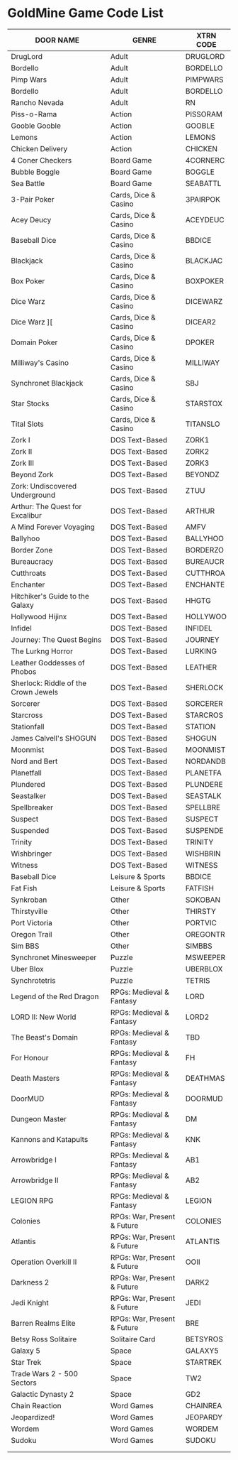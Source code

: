 # GoldMine Game Code List


| DOOR NAME                             | GENRE                       | XTRN CODE| 
|---------------------------------------|-----------------------------|----------|
| DrugLord                              | Adult                       | DRUGLORD |
| Bordello                              | Adult                       | BORDELLO |
| Pimp Wars                             | Adult                       | PIMPWARS |
| Bordello                              | Adult                       | BORDELLO |
| Rancho Nevada                         | Adult                       | RN       |
| Piss-o-Rama                           | Action                      | PISSORAM |
| Gooble Gooble                         | Action                      | GOOBLE   |
| Lemons                                | Action                      | LEMONS   |
| Chicken Delivery                      | Action                      | CHICKEN  |
| 4 Coner Checkers                      | Board Game                  | 4CORNERC |
| Bubble Boggle                         | Board Game                  | BOGGLE   |
| Sea Battle                            | Board Game                  | SEABATTL |
| 3-Pair Poker                          | Cards, Dice & Casino        | 3PAIRPOK |
| Acey Deucy                            | Cards, Dice & Casino        | ACEYDEUC |
| Baseball Dice                         | Cards, Dice & Casino        | BBDICE   |
| Blackjack                             | Cards, Dice & Casino        | BLACKJAC | 
| Box Poker                             | Cards, Dice & Casino        | BOXPOKER |
| Dice Warz                             | Cards, Dice & Casino        | DICEWARZ |
| Dice Warz \]\[                        | Cards, Dice & Casino        | DICEAR2  |
| Domain Poker                          | Cards, Dice & Casino        | DPOKER   |
| Milliway's Casino                     | Cards, Dice & Casino        | MILLIWAY |
| Synchronet Blackjack                  | Cards, Dice & Casino        | SBJ      |
| Star Stocks                           | Cards, Dice & Casino        | STARSTOX |
| Tital Slots                           | Cards, Dice & Casino        | TITANSLO |
| Zork I                                | DOS Text-Based              | ZORK1    |
| Zork II                               | DOS Text-Based              | ZORK2    |
| Zork III                              | DOS Text-Based              | ZORK3    |
| Beyond Zork                           | DOS Text-Based              | BEYONDZ  |
| Zork: Undiscovered Underground        | DOS Text-Based              | ZTUU     |
| Arthur: The Quest for Excalibur       | DOS Text-Based              | ARTHUR   |
| A Mind Forever Voyaging               | DOS Text-Based              | AMFV     |
| Ballyhoo                              | DOS Text-Based              | BALLYHOO |
| Border Zone                           | DOS Text-Based              | BORDERZO |
| Bureaucracy                           | DOS Text-Based              | BUREAUCR |
| Cutthroats                            | DOS Text-Based              | CUTTHROA |
| Enchanter                             | DOS Text-Based              | ENCHANTE |
| Hitchiker's Guide to the Galaxy       | DOS Text-Based              | HHGTG    |
| Hollywood Hijinx                      | DOS Text-Based              | HOLLYWOO |
| Infidel                               | DOS Text-Based              | INFIDEL  |
| Journey: The Quest Begins             | DOS Text-Based              | JOURNEY  |
| The Lurkng Horror                     | DOS Text-Based              | LURKING  |
| Leather Goddesses of Phobos           | DOS Text-Based              | LEATHER  |
| Sherlock: Riddle of the Crown Jewels  | DOS Text-Based              | SHERLOCK |
| Sorcerer                              | DOS Text-Based              | SORCERER |
| Starcross                             | DOS Text-Based              | STARCROS |
| Stationfall                           | DOS Text-Based              | STATION  |
| James Calvell's SHOGUN                | DOS Text-Based              | SHOGUN   |
| Moonmist                              | DOS Text-Based              | MOONMIST |
| Nord and Bert                         | DOS Text-Based              | NORDANDB |
| Planetfall                            | DOS Text-Based              | PLANETFA |
| Plundered                             | DOS Text-Based              | PLUNDERE |
| Seastalker                            | DOS Text-Based              | SEASTALK |
| Spellbreaker                          | DOS Text-Based              | SPELLBRE |
| Suspect                               | DOS Text-Based              | SUSPECT  |
| Suspended                             | DOS Text-Based              | SUSPENDE |
| Trinity                               | DOS Text-Based              | TRINITY  |
| Wishbringer                           | DOS Text-Based              | WISHBRIN |
| Witness                               | DOS Text-Based              | WITNESS  |
| Baseball Dice                         | Leisure & Sports            | BBDICE   |
| Fat Fish                              | Leisure & Sports            | FATFISH  |
| Synkroban                             | Other                       | SOKOBAN  |
| Thirstyville                          | Other                       | THIRSTY  |
| Port Victoria                         | Other                       | PORTVIC  |
| Oregon Trail                          | Other                       | OREGONTR |
| Sim BBS                               | Other                       | SIMBBS   |
| Synchronet Minesweeper                | Puzzle                      | MSWEEPER |
| Uber Blox                             | Puzzle                      | UBERBLOX |
| Synchrotetris                         | Puzzle                      | TETRIS   |
| Legend of the Red Dragon              | RPGs: Medieval & Fantasy    | LORD     |
| LORD II: New World                    | RPGs: Medieval & Fantasy    | LORD2    |
| The Beast's Domain                    | RPGs: Medieval & Fantasy    | TBD      |
| For Honour                            | RPGs: Medieval & Fantasy    | FH       |
| Death Masters                         | RPGs: Medieval & Fantasy    | DEATHMAS |
| DoorMUD                               | RPGs: Medieval & Fantasy    | DOORMUD  |
| Dungeon Master                        | RPGs: Medieval & Fantasy    | DM       |
| Kannons and Katapults                 | RPGs: Medieval & Fantasy    | KNK      | 
| Arrowbridge I                         | RPGs: Medieval & Fantasy    | AB1      |
| Arrowbridge II                        | RPGs: Medieval & Fantasy    | AB2      |
| LEGION RPG                            | RPGs: Medieval & Fantasy    | LEGION   |
| Colonies                              | RPGs: War, Present & Future | COLONIES |
| Atlantis                              | RPGs: War, Present & Future | ATLANTIS |
| Operation Overkill II                 | RPGs: War, Present & Future | OOII     |
| Darkness 2                            | RPGs: War, Present & Future | DARK2    |
| Jedi Knight                           | RPGs: War, Present & Future | JEDI     |
| Barren Realms Elite                   | RPGs: War, Present & Future | BRE      |
| Betsy Ross Solitaire                  | Solitaire Card              | BETSYROS |
| Galaxy 5                              | Space                       | GALAXY5  |
| Star Trek                             | Space                       | STARTREK |
| Trade Wars 2 - 500 Sectors            | Space                       | TW2      |
| Galactic Dynasty 2                    | Space                       | GD2      |
| Chain Reaction                        | Word Games                  | CHAINREA |
| Jeopardized!                          | Word Games                  | JEOPARDY |
| Wordem                                | Word Games                  | WORDEM   |
| Sudoku                                | Word Games                  | SUDOKU   |
|                                       |                             |          |
|                                       |                             |          |




